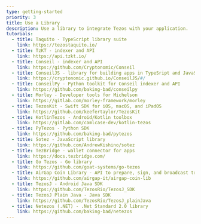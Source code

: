 ```yaml
---
type: getting-started
priority: 3
title: Use a Library
description: Use a library to integrate Tezos with your application.
tutorials:
  - title: Taquito - TypeScript library suite
    link: https://tezostaquito.io/
  - title: TzKT - indexer and API
    link: https://api.tzkt.io/
  - title: Conseil - indexer and API
    link: https://github.com/Cryptonomic/Conseil
  - title: ConseilJS - library for building apps in TypeSript and JavaScript
    link: https://cryptonomic.github.io/ConseilJS/#/
  - title: ConseilPy - Python toolkit for Conseil indexer and API
    link: https://github.com/baking-bad/conseilpy
  - title: Morley - Developer tools for Michelson
    link: https://gitlab.com/morley-framework/morley
  - title: TezosKit - Swift SDK for iOS, macOS, and iPadOS
    link: https://github.com/keefertaylor/TezosKit
  - title: KotlinTezos - Android/Kotlin toolbox
    link: https://gitlab.com/camlcase-dev/kotlin-tezos
  - title: PyTezos - Python SDK
    link: https://github.com/baking-bad/pytezos
  - title: Sotez - JavaScript library
    link: https://github.com/AndrewKishino/sotez
  - title: TezBridge - wallet connector for apps
    link: https://docs.tezbridge.com/
  - title: Go Tezos - Go library
    link: https://github.com/goat-systems/go-tezos
  - title: AirGap Coin Library - API to prepare, sign, and broadcast transactions
    link: https://github.com/airgap-it/airgap-coin-lib
  - title: TezosJ - Android Java SDK
    link: https://github.com/TezosRio/TezosJ_SDK
  - title: TezosJ Plain Java - Java SDK
    link: https://github.com/TezosRio/TezosJ_plainJava
  - title: Netezos (.NET) - .Net Standard 2.0 library
    link: https://github.com/baking-bad/netezos
---
```

